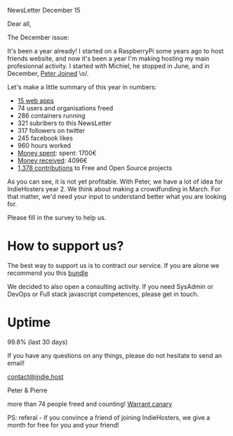 NewsLetter December 15

Dear all,

The December issue:

It's been a year already! I started on a RaspberryPi some years ago to host friends website, and now it's been a year I'm making hosting my main profesionnal activity.
I started with Michiel, he stopped in June, and in December, [Peter Joined](https://www.peterbouda.eu/2015/i-am-an-indiehoster-now) \o/.

Let's make a little summary of this year in numbers:

 - [15 web apps](https://indiehosters.net/shop/category/applications-12)
 - 74 users and organisations freed
 - 286 containers running
 - 321 subribers to this NewsLetter
 - 317 followers on twitter
 - 245 facebook likes
 - 960 hours worked
 - [Money spent](https://github.com/indiehosters/documents/blob/master/finance_year_1): spent: 1700€
 - [Money received](https://github.com/indiehosters/documents/blob/master/finance_year_1): 4096€ 
 - [1,378 contributions](https://github.com/pierreozoux) to Free and Open Source projects

As you can see, it is not yet profitable. With Peter, we have a lot of idea for IndieHosters year 2.
We think about making a crowdfunding in March.
For that matter, we'd need your input to understand better what you are looking for.

Please fill in the survey to help us.

# How to support us?

The best way to support us is to contract our service. If you are alone we recommend you this [bundle](https://indiehosters.net/shop/product/personal-bundle-39)

We decided to also open a consulting activity. If you need SysAdmin or DevOps or Full stack javascript competences, please get in touch.

# Uptime

99.8% (last 30 days)

If you have any questions on any things, please do not hesitate to send an email!

contact@indie.host

Peter & Pierre

more than 74 people freed and counting!
[Warrant canary]()

PS: referal - if you convince a friend of joining IndieHosters, we give a month for free for you and your friend!
